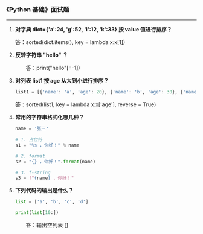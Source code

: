 ### 《Python 基础》面试题

---

1. **对字典 dict={'a':24, 'g':52, 'i':12, 'k':33} 按 value 值进行排序？**

    答：sorted(dict.items(), key = lambda x:x[1])

1. **反转字符串 "hello" ？**

    &emsp;&emsp;答：print("hello"[::-1])

1. **对列表 list1 按 age 从大到小进行排序？**

    ```python
    list1 = [{'name': 'a', 'age': 20}, {'name': 'b', 'age': 30}, {'name': 'c', 'age': 25}]
    ```

    答：sorted(list1, key = lambda x:x['age'], reverse = True)

1. **常用的字符串格式化哪几种？**

    ```python
    name = '张三'

    # 1. 占位符
    s1 = "%s ，你好！" % name

    # 2. format
    s2 = "{} ，你好！".format(name)

    # 3. f-string
    s3 = f"{name} ，你好！"
    ```

1. **下列代码的输出是什么？**

    ```python
    list = ['a', 'b', 'c', 'd']

    print(list[10:])
    ```

    &emsp;&emsp;答：输出空列表 []